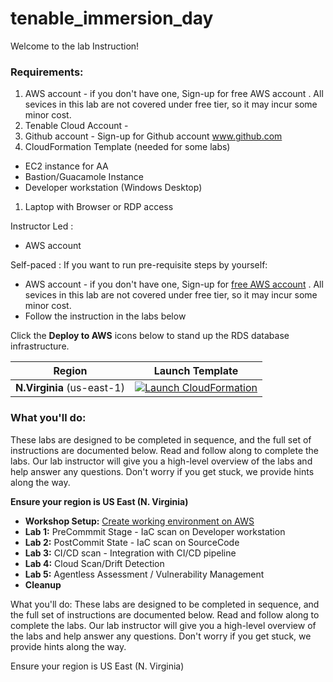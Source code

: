 # tenable_immersion_day

Welcome to the lab Instruction!

### Requirements:

1.  AWS account - if you don't have one, Sign-up for free AWS account . All sevices in this lab are not covered under free tier, so it may incur some minor cost.
1.  Tenable Cloud Account -
1.  Github account - Sign-up for Github account www.github.com
1.  CloudFormation Template (needed for some labs)
  - EC2 instance for AA
  - Bastion/Guacamole Instance
  - Developer workstation (Windows Desktop)
1.  Laptop with Browser or RDP access


Instructor Led :
* AWS account 
								  
Self-paced :
If you want to run pre-requisite steps by yourself:
* AWS account - if you don't have one, Sign-up for [free AWS account](https://aws.amazon.com/free/?all-free-tier.sort-by=item.additionalFields.SortRank&all-free-tier.sort-order=asc) . All sevices in this lab are not covered under free tier, so it may incur some minor cost.
* Follow the instruction in the labs below

   
Click the **Deploy to AWS** icons below to stand up the RDS database infrastructure. 

| Region | Launch Template |
| ------------ | ------------- | 
**N.Virginia** (us-east-1) | [![Launch CloudFormation](/ee_helper/assets/images/00-deploy-to-aws.png)](https://console.aws.amazon.com/cloudformation/home?region=us-east-1#/stacks/create/review?stackName=dmslab-instructor&templateURL=https://s3.amazonaws.com/aws-dataengineering-day.workshop.aws/DMSLab_instructor_CFN.yaml) 

### What you'll do:

These labs are designed to be completed in sequence, and the full set of instructions are documented below.  Read and follow along to complete the labs. Our lab instructor will give you a high-level overview of the labs and help answer any questions.  Don't worry if you get stuck, we provide hints along the way.

__**Ensure your region is US East (N. Virginia)**__


* **Workshop Setup:** [Create working environment on AWS](#workshop-setup)
* **Lab 1:** PreCommmit Stage - IaC scan on Developer workstation
* **Lab 2:** PostCommit State - IaC scan on SourceCode
* **Lab 3:** CI/CD scan - Integration with CI/CD pipeline
* **Lab 4:** Cloud Scan/Drift Detection
* **Lab 5:** Agentless Assessment / Vulnerability Management
* **Cleanup** 




What you'll do:
These labs are designed to be completed in sequence, and the full set of instructions are documented below. Read and follow along to complete the labs. Our lab instructor will give you a high-level overview of the labs and help answer any questions. Don't worry if you get stuck, we provide hints along the way.

Ensure your region is US East (N. Virginia)

